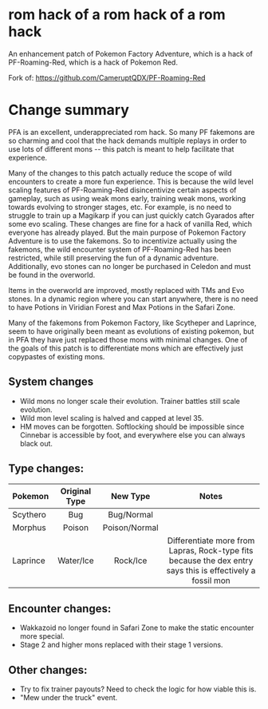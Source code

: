 # rom hack of a rom hack of a rom hack
An enhancement patch of Pokemon Factory Adventure, which is a hack of PF-Roaming-Red, which is a hack of Pokemon Red.

Fork of: https://github.com/CameruptQDX/PF-Roaming-Red

# Change summary

PFA is an excellent, underappreciated rom hack. So many PF fakemons are so charming and cool that the hack demands multiple replays in order to use lots of different mons -- this patch is meant to help facilitate that experience.

Many of the changes to this patch actually reduce the scope of wild encounters to create a more fun experience. This is because the wild level scaling features of PF-Roaming-Red disincentivize certain aspects of gameplay, such as using weak mons early, training weak mons, working towards evolving to stronger stages, etc. For example, is no need to struggle to train up a Magikarp if you can just quickly catch Gyarados after some evo scaling. These changes are fine for a hack of vanilla Red, which everyone has already played. But the main purpose of Pokemon Factory Adventure is to use the fakemons. So to incentivize actually using the fakemons, the wild encounter system of PF-Roaming-Red has been restricted, while still preserving the fun of a dynamic adventure. Additionally, evo stones can no longer be purchased in Celedon and must be found in the overworld.

Items in the overworld are improved, mostly replaced with TMs and Evo stones. In a dynamic region where you can start anywhere, there is no need to have Potions in Viridian Forest and Max Potions in the Safari Zone.

Many of the fakemons from Pokemon Factory, like Scytheper and Laprince, seem to have originally been meant as evolutions of existing pokemon, but in PFA they have just replaced those mons with minimal changes. One of the goals of this patch is to differentiate mons which are effectively just copypastes of existing mons.

## System changes

- Wild mons no longer scale their evolution. Trainer battles still scale evolution.
- Wild mon level scaling is halved and capped at level 35.
- HM moves can be forgotten. Softlocking should be impossible since Cinnebar is accessible by foot, and everywhere else you can always black out.

## Type changes:

| Pokemon   | Original Type |  New Type | Notes |
|----------|:-------------:|:------:|:------:|
| Scythero | Bug | Bug/Normal |  |
| Morphus |  Poison |  Poison/Normal |  |
| Laprince | Water/Ice | Rock/Ice | Differentiate more from Lapras, Rock-type fits because the dex entry says this is effectively a fossil mon |

## Encounter changes:

- Wakkazoid no longer found in Safari Zone to make the static encounter more special.
- Stage 2 and higher mons replaced with their stage 1 versions.

## Other changes:

- Try to fix trainer payouts? Need to check the logic for how viable this is.
- "Mew under the truck" event.
